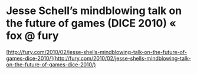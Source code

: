 <!--
id: 405177823
link: http://tumblr.atmos.org/post/405177823/jesse-schells-mindblowing-talk-on-the-future-of-games
slug: jesse-schells-mindblowing-talk-on-the-future-of-games
date: Mon Feb 22 2010 09:26:33 GMT-0800 (PST)
publish: 2010-02-022
tags: 
title: Jesse Schell’s mindblowing talk on the future of games (DICE 2010) « fox @ fury
-->


Jesse Schell’s mindblowing talk on the future of games (DICE 2010) « fox @ fury
===============================================================================

[http://fury.com/2010/02/jesse-shells-mindblowing-talk-on-the-future-of-games-dice-2010/](http://fury.com/2010/02/jesse-shells-mindblowing-talk-on-the-future-of-games-dice-2010/)

